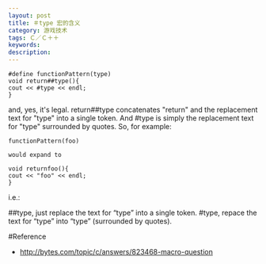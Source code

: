 ```yaml
---
layout: post
title: ＃type 宏的含义
category: 游戏技术
tags: Ｃ／Ｃ＋＋
keywords: 
description: 
---
```


```
#define functionPattern(type)
void return##type(){
cout << #type << endl;
}
```

and, yes, it's legal. return##type concatenates "return" and the replacement text for "type" into a single token. And #type is simply the replacement text for "type" surrounded by quotes. So, for example:

```
functionPattern(foo)

would expand to

void returnfoo(){
cout << "foo" << endl;
}
```

i.e.:

\#\#type, just replace the text for “type” into a single token.
\#type, repace the text for “type” into “type” (surrounded by quotes).

#Reference
* <http://bytes.com/topic/c/answers/823468-macro-question>

